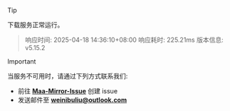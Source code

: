 > [!TIP]
下载服务正常运行。


> 响应时间: 2025-04-18 14:36:10+08:00
> 响应耗时: 225.21ms
> 版本信息: v5.15.2

> [!IMPORTANT]
> 当服务不可用时，请通过下列方式联系我们: 
> - 前往 **[Maa-Mirror-Issue](https://github.com/MaaMirror/Maa-Mirror-Issue/issues)** 创建 issue
> - 发送邮件至 **<a href="mailto:weinibuliu@outlook.com">weinibuliu@outlook.com</a>**
